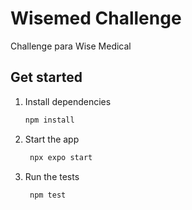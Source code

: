 # Wisemed Challenge

Challenge para Wise Medical

## Get started

1. Install dependencies

   ```bash
   npm install
   ```

2. Start the app

   ```bash
    npx expo start
   ```

3. Run the tests

   ```bash
    npm test
   ```
